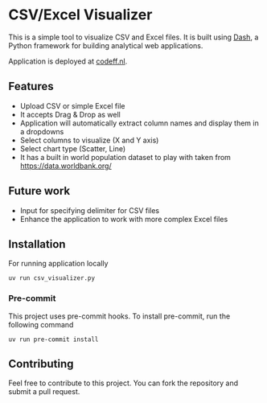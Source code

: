 # CSV/Excel Visualizer

This is a simple tool to visualize CSV and Excel files. It is built using [Dash](https://dash.plotly.com/), a Python framework for building analytical web applications.

Application is deployed at [codeff.nl](https://www.codeff.nl/apps/csv).

## Features

- Upload CSV or simple Excel file
- It accepts Drag & Drop as well
- Application will automatically extract column names and display them in a dropdowns
- Select columns to visualize (X and Y axis)
- Select chart type (Scatter, Line)
- It has a built in world population dataset to play with taken from https://data.worldbank.org/

## Future work

- Input for specifying delimiter for CSV files
- Enhance the application to work with more complex Excel files

## Installation

For running application locally

```
uv run csv_visualizer.py
```

### Pre-commit

This project uses pre-commit hooks. To install pre-commit, run the following command

```
uv run pre-commit install
```

## Contributing

Feel free to contribute to this project. You can fork the repository and submit a pull request.
